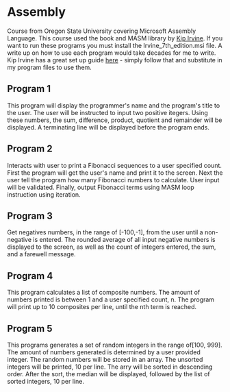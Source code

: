 # Assembly
Course from Oregon State University covering Microsoft Assembly Language. This course used the book and MASM library by [Kip Irvine](http://kipirvine.com/asm/). If you want to run these programs you must install the Irvine_7th_edition.msi file. A write up on how to use each program would take decades for me to write. Kip Irvine has a great set up guide [here](http://kipirvine.com/asm/gettingStartedVS2015/index.htm) - simply follow that and substitute in my program files to use them.

## Program 1
This program will display the programmer's name and the program's title to the user. The user will be instructed to input two positive itegers. Using these numbers, the sum, difference, product, quotient and remainder will be displayed. A terminating line  will be displayed before the program ends.

## Program 2
Interacts with user to print a Fibonacci sequences to a user specified count. First the program will get the user's name and print it to the screen. Next the user tell the program how many Fibonacci numbers to calculate. User input will be validated. Finally, output Fibonacci terms using MASM loop instruction using iteration.

## Program 3
Get negatives numbers, in the range of [-100,-1], from the user until a non-negative is entered. The rounded average of all input negative numbers is displayed to the screen, as well as the count of integers entered, the sum, and a farewell message.

## Program 4
This program calculates a list of composite numbers. The amount of numbers printed is between 1 and a user specified count, n. The program will print up to 10 composites per line, until the nth term is reached.

## Program 5
This programs generates a set of random integers in the range of[100, 999]. The amount of numbers generated is determined by a user provided integer. The random numbers will be stored in an array. The unsorted integers will be printed, 10 per line. The arry will be sorted in descending order. After the sort, the median will be displayed, followed by the list of sorted integers, 10 per line.

